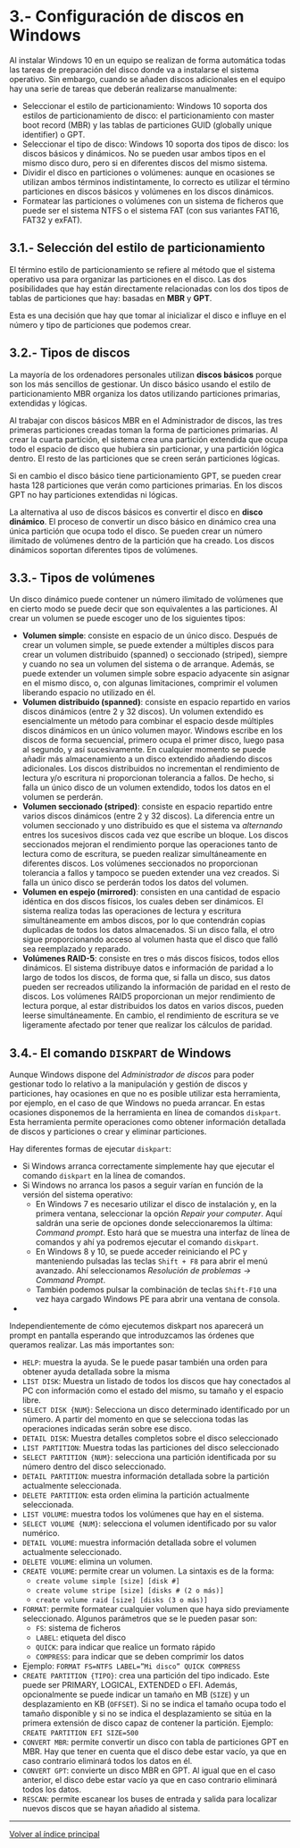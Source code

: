 # 3.- Configuración de discos en Windows

Al instalar Windows 10 en un equipo se realizan de forma automática todas las tareas de preparación del disco donde va a instalarse el sistema operativo. Sin embargo, cuando se añaden discos adicionales en el equipo hay una serie de tareas que deberán realizarse manualmente:

- Seleccionar el estilo de particionamiento: Windows 10 soporta dos estilos de particionamiento de disco: el particionamiento con master boot record (MBR) y las tablas de particiones GUID (globally unique identifier) o GPT.
- Seleccionar el tipo de disco: Windows 10 soporta dos tipos de disco: los discos básicos y dinámicos. No se pueden usar ambos tipos en el mismo disco duro, pero si en diferentes discos del mismo sistema.
- Dividir el disco en particiones o volúmenes: aunque en ocasiones se utilizan ambos términos indistintamente, lo correcto es utilizar el término particiones en discos básicos y volúmenes en los discos dinámicos.
- Formatear las particiones o volúmenes con un sistema de ficheros que puede ser el sistema NTFS o el sistema FAT (con sus variantes FAT16, FAT32 y exFAT).


## 3.1.- Selección del estilo de particionamiento

El término estilo de particionamiento se refiere al método que el sistema operativo usa para organizar las particiones en el disco. Las dos posibilidades que hay están directamente relacionadas con los dos tipos de tablas de particiones que hay: basadas en **MBR** y **GPT**.

Esta es una decisión que hay que tomar al inicializar el disco e influye en el número y tipo de particiones que podemos crear.

## 3.2.- Tipos de discos

La mayoría de los ordenadores personales utilizan **discos básicos** porque son los más sencillos de gestionar. Un disco básico usando el estilo de particionamiento MBR organiza los datos utilizando particiones primarias, extendidas y lógicas. 

Al trabajar con discos básicos MBR en el Administrador de discos, las tres primeras particiones creadas toman la forma de particiones primarias. Al crear la cuarta partición, el sistema crea una partición extendida que ocupa todo el espacio de disco que hubiera sin particionar, y una partición lógica dentro. El resto de las particiones que se creen serán particiones lógicas.
 
Si en cambio el disco básico tiene particionamiento GPT, se pueden crear hasta 128 particiones que verán como particiones primarias. En los discos GPT no hay particiones extendidas ni lógicas.
 
La alternativa al uso de discos básicos es convertir el disco en **disco dinámico**. El proceso de convertir un disco básico en dinámico crea una única partición que ocupa todo el disco. Se pueden crear un número ilimitado de volúmenes dentro de la partición que ha creado. Los discos dinámicos soportan diferentes tipos de volúmenes.


## 3.3.- Tipos de volúmenes

Un disco dinámico puede contener un número ilimitado de volúmenes que en cierto modo se puede decir que son equivalentes a las particiones. Al crear un volumen se puede escoger uno de los siguientes tipos:

- **Volumen simple**: consiste en espacio de un único disco. Después de crear un volumen simple, se puede extender a múltiples discos para crear un volumen distribuido (spanned) o seccionado (striped), siempre y cuando no sea un volumen del sistema o de arranque. Además, se puede extender un volumen simple sobre espacio adyacente sin asignar en el mismo disco, o, con algunas limitaciones, comprimir el volumen liberando espacio no utilizado en él.
- **Volumen distribuido (spanned)**: consiste en espacio repartido en varios discos dinámicos (entre 2 y 32 discos). Un volumen extendido es esencialmente un método para combinar el espacio desde múltiples discos dinámicos en un único volumen mayor. Windows escribe en los discos de forma secuencial, primero ocupa el primer disco, luego pasa al segundo, y así sucesivamente. En cualquier momento se puede añadir más almacenamiento a un disco extendido añadiendo discos adicionales. Los discos distribuidos no incrementan el rendimiento de lectura y/o escritura ni proporcionan tolerancia a fallos. De hecho, si falla un único disco de un volumen extendido, todos los datos en el volumen se perderán.
- **Volumen seccionado (striped)**: consiste en espacio repartido entre varios discos dinámicos (entre 2 y 32 discos). La diferencia entre un volumen seccionado y uno distribuido es que el sistema va _alternando_ entres los sucesivos discos cada vez que escribe un bloque. Los discos seccionados mejoran el rendimiento porque las operaciones tanto de lectura como de escritura, se pueden realizar simultáneamente en diferentes discos. Los volúmenes seccionados no proporcionan tolerancia a fallos y tampoco se pueden extender una vez creados. Si falla un único disco se perderán todos los datos del volumen.
- **Volumen en espejo (mirrored)**: consisten en una cantidad de espacio idéntica en dos discos físicos, los cuales deben ser dinámicos. El sistema realiza todas las operaciones de lectura y escritura simultáneamente em ambos discos, por lo que contendrán copias duplicadas de todos los datos almacenados. Si un disco falla, el otro sigue proporcionando acceso al volumen hasta que el disco que falló sea reemplazado y reparado.
- **Volúmenes RAID-5**: consiste en tres o más discos físicos, todos ellos dinámicos. El sistema distribuye datos e información de paridad a lo largo de todos los discos, de forma que, si falla un disco, sus datos pueden ser recreados utilizando la información de paridad en el resto de discos. Los volúmenes RAID5 proporcionan un mejor rendimiento de lectura porque, al estar distribuidos los datos en varios discos, pueden leerse simultáneamente. En cambio, el rendimiento de escritura se ve ligeramente afectado por tener que realizar los cálculos de paridad.


## 3.4.- El comando `DISKPART` de Windows

Aunque Windows dispone del *Administrador de discos* para poder gestionar todo lo relativo a la manipulación y gestión de discos y particiones, hay ocasiones en que no es posible utilizar esta herramienta, por ejemplo, en el caso de que Windows no pueda arrancar. En estas ocasiones disponemos de la herramienta en línea de comandos `diskpart`. Esta herramienta permite operaciones como obtener información detallada de discos y particiones o crear y eliminar particiones.

Hay diferentes formas de ejecutar `diskpart`:

- Si Windows arranca correctamente simplemente hay que ejecutar el comando `diskpart` en la línea de comandos.
- Si Windows no arranca los pasos a seguir varían en función de la versión del sistema operativo:
   - En Windows 7 es necesario utilizar el disco de instalación y, en la primera ventana, seleccionar la opción *Repair your computer*. Aquí saldrán una serie de opciones donde seleccionaremos la última: *Command prompt*. Esto hará que se muestra una interfaz de línea de comandos y ahí ya podremos ejecutar el comando `diskpart`.
   - En Windows 8 y 10, se puede acceder reiniciando el PC y manteniendo pulsadas las teclas `Shift + F8` para abrir el menú avanzado. Ahí seleccionamos *Resolución de problemas -> Command Prompt*.
   - También podemos pulsar la combinación de teclas `Shift-F10` una vez haya cargado Windows PE para abrir una ventana de consola.
- 
Independientemente de cómo ejecutemos diskpart nos aparecerá un prompt en pantalla esperando que introduzcamos las órdenes que queramos realizar. Las más importantes son:

- `HELP`: muestra la ayuda. Se le puede pasar también una orden para obtener ayuda detallada sobre la misma
- `LIST DISK`: Muestra un listado de todos los discos que hay conectados al PC con información como el estado del mismo, su tamaño y el espacio libre.
- `SELECT DISK {NUM}`: Selecciona un disco determinado identificado por un número. A partir del momento en que se selecciona todas las operaciones indicadas serán sobre ese disco.
- `DETAIL DISK`: Muestra detalles completos sobre el disco seleccionado
- `LIST PARTITION`: Muestra todas las particiones del disco seleccionado
- `SELECT PARTITION {NUM}`: selecciona una partición identificada por su número dentro del disco seleccionado.
- `DETAIL PARTITION`: muestra información detallada sobre la partición actualmente seleccionada.
- `DELETE PARTITION`: esta orden elimina la partición actualmente seleccionada.
- `LIST VOLUME`: muestra todos los volúmenes que hay en el sistema.
- `SELECT VOLUME {NUM}`: selecciona el volumen identificado por su valor numérico.
- `DETAIL VOLUME`: muestra información detallada sobre el volumen actualmente seleccionado.
- `DELETE VOLUME`: elimina un volumen.
- `CREATE VOLUME`: permite crear un volumen. La sintaxis es de la forma:
   - `create volume simple [size] [disk #]`
   - `create volume stripe [size] [disks # (2 o más)]`
   - `create volume raid [size] [disks (3 o más)]`
- `FORMAT`: permite formatear cualquier volumen que haya sido previamente seleccionado. Algunos parámetros que se le pueden pasar son:
   - `FS`: sistema de ficheros
   - `LABEL`: etiqueta del disco
   - `QUICK`: para indicar que realice un formato rápido
   - `COMPRESS`: para indicar que se deben comprimir los datos
- Ejemplo: `FORMAT FS=NTFS LABEL=”Mi disco” QUICK COMPRESS`
- `CREATE PARTITION {TIPO}`: crea una partición del tipo indicado. Este puede ser PRIMARY, LOGICAL, EXTENDED o EFI. Además, opcionalmente se puede indicar un tamaño en MB (`SIZE`) y un desplazamiento en KB (`OFFSET`). Si no se indica el tamaño ocupa todo el tamaño disponible y si no se indica el desplazamiento se sitúa en la primera extensión de disco capaz de contener la partición. Ejemplo: `CREATE PARTITION EFI SIZE=500` 
- `CONVERT MBR`: permite convertir un disco con tabla de particiones GPT en MBR. Hay que tener en cuenta que el disco debe estar vacío, ya que en caso contrario eliminará todos los datos en él.
- `CONVERT GPT`: convierte un disco MBR en GPT. Al igual que en el caso anterior, el disco debe estar vacío ya que en caso contrario eliminará todos los datos.
- `RESCAN`: permite escanear los buses de entrada y salida para localizar nuevos discos que se hayan añadido al sistema.





***
[Volver al índice principal](index_UT04.md)